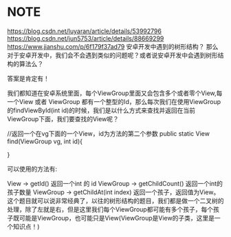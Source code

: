 # NOTE

https://blog.csdn.net/luyaran/article/details/53992796
https://blog.csdn.net/jun5753/article/details/88669299
https://www.jianshu.com/p/6f179f37ad79
安卓开发中遇到的树形结构？
那么对于安卓开发中，我们会不会遇到类似的问题呢？或者说安卓开发中会遇到树形结构的算法么？

答案是肯定有！

我们都知道在安卓系统里面，每个ViewGroup里面又会包含多个或者零个View,每一个View 或者 ViewGroup 都有一个整型的Id，那么每次我们在使用ViewGroup的findViewById(int id)的时候，我们是以什么方式来查找并返回在当前ViewGroup下面，我们要查找的View呢？




//返回一个在vg下面的一个View，id为方法的第二个参数
public static View find(ViewGroup vg, int id){


}

可以使用的方法有:

View -> getId() 返回一个int 的 id
ViewGroup -> getChildCount() 返回一个int的孩子数量
ViewGroup -> getChildAt(int index) 返回一个孩子，返回值为View。
这个题目就可以说非常经典了，以往的树形结构的题目，我们都是做一个二叉树的处理，除了左就是右，但是这里我们每个ViewGroup都可能有多个孩子，每个孩子既可能是ViewGroup，也可能只是View(ViewGroup是View的子类，这里是一个知识点！)




  

